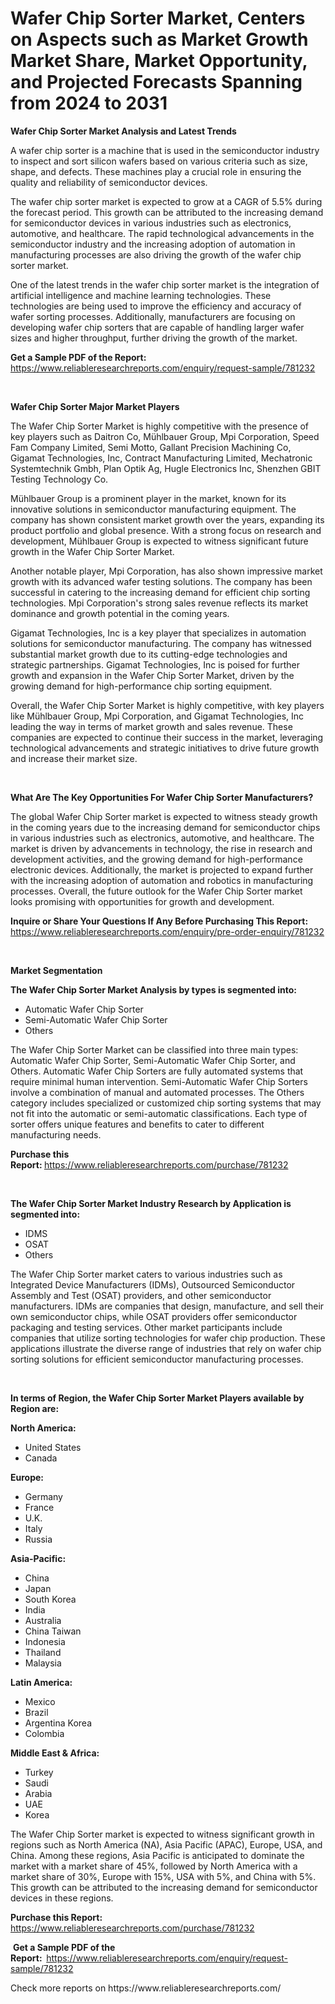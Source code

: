 <p><h1>Wafer Chip Sorter Market, Centers on Aspects such as Market Growth Market Share, Market Opportunity, and Projected Forecasts Spanning from 2024 to 2031</h1></p><p><strong>Wafer Chip Sorter Market Analysis and Latest Trends</strong></p>
<p><p>A wafer chip sorter is a machine that is used in the semiconductor industry to inspect and sort silicon wafers based on various criteria such as size, shape, and defects. These machines play a crucial role in ensuring the quality and reliability of semiconductor devices.</p><p>The wafer chip sorter market is expected to grow at a CAGR of 5.5% during the forecast period. This growth can be attributed to the increasing demand for semiconductor devices in various industries such as electronics, automotive, and healthcare. The rapid technological advancements in the semiconductor industry and the increasing adoption of automation in manufacturing processes are also driving the growth of the wafer chip sorter market.</p><p>One of the latest trends in the wafer chip sorter market is the integration of artificial intelligence and machine learning technologies. These technologies are being used to improve the efficiency and accuracy of wafer sorting processes. Additionally, manufacturers are focusing on developing wafer chip sorters that are capable of handling larger wafer sizes and higher throughput, further driving the growth of the market.</p></p>
<p><strong>Get a Sample PDF of the Report:&nbsp;</strong> <a href="https://www.reliableresearchreports.com/enquiry/request-sample/781232">https://www.reliableresearchreports.com/enquiry/request-sample/781232</a></p>
<p>&nbsp;</p>
<p><strong>Wafer Chip Sorter Major Market Players</strong></p>
<p><p>The Wafer Chip Sorter Market is highly competitive with the presence of key players such as Daitron Co, Mühlbauer Group, Mpi Corporation, Speed Fam Company Limited, Semi Motto, Gallant Precision Machining Co, Gigamat Technologies, Inc, Contract Manufacturing Limited, Mechatronic Systemtechnik Gmbh, Plan Optik Ag, Hugle Electronics Inc, Shenzhen GBIT Testing Technology Co.</p><p>Mühlbauer Group is a prominent player in the market, known for its innovative solutions in semiconductor manufacturing equipment. The company has shown consistent market growth over the years, expanding its product portfolio and global presence. With a strong focus on research and development, Mühlbauer Group is expected to witness significant future growth in the Wafer Chip Sorter Market.</p><p>Another notable player, Mpi Corporation, has also shown impressive market growth with its advanced wafer testing solutions. The company has been successful in catering to the increasing demand for efficient chip sorting technologies. Mpi Corporation's strong sales revenue reflects its market dominance and growth potential in the coming years.</p><p>Gigamat Technologies, Inc is a key player that specializes in automation solutions for semiconductor manufacturing. The company has witnessed substantial market growth due to its cutting-edge technologies and strategic partnerships. Gigamat Technologies, Inc is poised for further growth and expansion in the Wafer Chip Sorter Market, driven by the growing demand for high-performance chip sorting equipment.</p><p>Overall, the Wafer Chip Sorter Market is highly competitive, with key players like Mühlbauer Group, Mpi Corporation, and Gigamat Technologies, Inc leading the way in terms of market growth and sales revenue. These companies are expected to continue their success in the market, leveraging technological advancements and strategic initiatives to drive future growth and increase their market size.</p></p>
<p>&nbsp;</p>
<p><strong>What Are The Key Opportunities For Wafer Chip Sorter Manufacturers?</strong></p>
<p><p>The global Wafer Chip Sorter market is expected to witness steady growth in the coming years due to the increasing demand for semiconductor chips in various industries such as electronics, automotive, and healthcare. The market is driven by advancements in technology, the rise in research and development activities, and the growing demand for high-performance electronic devices. Additionally, the market is projected to expand further with the increasing adoption of automation and robotics in manufacturing processes. Overall, the future outlook for the Wafer Chip Sorter market looks promising with opportunities for growth and development.</p></p>
<p><strong>Inquire or Share Your Questions If Any Before Purchasing This Report:</strong> <a href="https://www.reliableresearchreports.com/enquiry/pre-order-enquiry/781232">https://www.reliableresearchreports.com/enquiry/pre-order-enquiry/781232</a></p>
<p>&nbsp;</p>
<p><strong>Market Segmentation</strong></p>
<p><strong>The Wafer Chip Sorter Market Analysis by types is segmented into:</strong></p>
<p><ul><li>Automatic Wafer Chip Sorter</li><li>Semi-Automatic Wafer Chip Sorter</li><li>Others</li></ul></p>
<p><p>The Wafer Chip Sorter Market can be classified into three main types: Automatic Wafer Chip Sorter, Semi-Automatic Wafer Chip Sorter, and Others. Automatic Wafer Chip Sorters are fully automated systems that require minimal human intervention. Semi-Automatic Wafer Chip Sorters involve a combination of manual and automated processes. The Others category includes specialized or customized chip sorting systems that may not fit into the automatic or semi-automatic classifications. Each type of sorter offers unique features and benefits to cater to different manufacturing needs.</p></p>
<p><strong>Purchase this Report:&nbsp;</strong><a href="https://www.reliableresearchreports.com/purchase/781232">https://www.reliableresearchreports.com/purchase/781232</a></p>
<p>&nbsp;</p>
<p><strong>The Wafer Chip Sorter Market Industry Research by Application is segmented into:</strong></p>
<p><ul><li>IDMS</li><li>OSAT</li><li>Others</li></ul></p>
<p><p>The Wafer Chip Sorter market caters to various industries such as Integrated Device Manufacturers (IDMs), Outsourced Semiconductor Assembly and Test (OSAT) providers, and other semiconductor manufacturers. IDMs are companies that design, manufacture, and sell their own semiconductor chips, while OSAT providers offer semiconductor packaging and testing services. Other market participants include companies that utilize sorting technologies for wafer chip production. These applications illustrate the diverse range of industries that rely on wafer chip sorting solutions for efficient semiconductor manufacturing processes.</p></p>
<p>&nbsp;</p>
<p><strong>In terms of Region, the Wafer Chip Sorter Market Players available by Region are:</strong></p>
<p>
    <p> <strong> North America: </strong>
        <ul>
            <li>United States</li>
            <li>Canada</li>
        </ul>
        </p> 
    <p> <strong> Europe: </strong>
        <ul>
            <li>Germany</li>
            <li>France</li>
            <li>U.K.</li>
            <li>Italy</li>
            <li>Russia</li>
        </ul>
        </p> 
    <p> <strong> Asia-Pacific: </strong>
        <ul>
            <li>China</li>
            <li>Japan</li>
            <li>South Korea</li>
            <li>India</li>
            <li>Australia</li>
            <li>China Taiwan</li>
            <li>Indonesia</li>
            <li>Thailand</li>
            <li>Malaysia</li>
        </ul>
        </p> 
    <p> <strong> Latin America: </strong>
        <ul>
            <li>Mexico</li>
            <li>Brazil</li>
            <li>Argentina Korea</li>
            <li>Colombia</li>
        </ul>
        </p> 
    <p> <strong> Middle East & Africa: </strong>
        <ul>
            <li>Turkey</li>
            <li>Saudi</li>
            <li>Arabia</li>
            <li>UAE</li>
            <li>Korea</li>
        </ul>
    </p>
    </p>
<p><p>The Wafer Chip Sorter market is expected to witness significant growth in regions such as North America (NA), Asia Pacific (APAC), Europe, USA, and China. Among these regions, Asia Pacific is anticipated to dominate the market with a market share of 45%, followed by North America with a market share of 30%, Europe with 15%, USA with 5%, and China with 5%. This growth can be attributed to the increasing demand for semiconductor devices in these regions.</p></p>
<p><strong>Purchase this Report: </strong><a href="https://www.reliableresearchreports.com/purchase/781232">https://www.reliableresearchreports.com/purchase/781232</a></p>
<p>&nbsp;<strong>Get a Sample PDF of the Report:&nbsp;&nbsp;</strong><a href="https://www.reliableresearchreports.com/enquiry/request-sample/781232">https://www.reliableresearchreports.com/enquiry/request-sample/781232</a></p>
<p><strong></strong></p>
<p>Check more reports on https://www.reliableresearchreports.com/</p>